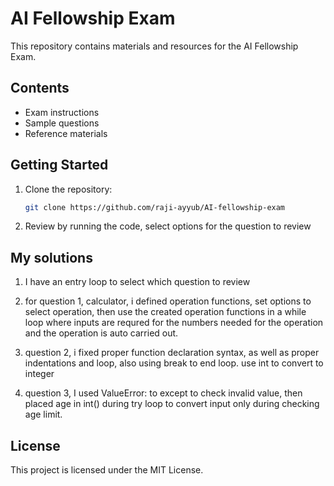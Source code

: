 # AI Fellowship Exam

This repository contains materials and resources for the AI Fellowship Exam.

## Contents

- Exam instructions
- Sample questions
- Reference materials

## Getting Started

1. Clone the repository:
    ```bash
    git clone https://github.com/raji-ayyub/AI-fellowship-exam
    ```
2. Review by running the code, select options for the question to review

## My solutions

1. I have an entry loop to select which question to review
2. for question 1, calculator, i defined operation functions, set options to select operation, then use the created operation functions in a while loop where inputs are requred for the numbers needed for the operation and the operation is auto carried out.

3. question 2, i fixed proper function declaration syntax, as well as proper indentations and  loop, also using break to end loop. use int to convert to integer

4. question 3, I used ValueError: to except to check invalid value, then placed age in int() during try loop to convert input only during checking age limit.

## License

This project is licensed under the MIT License.

